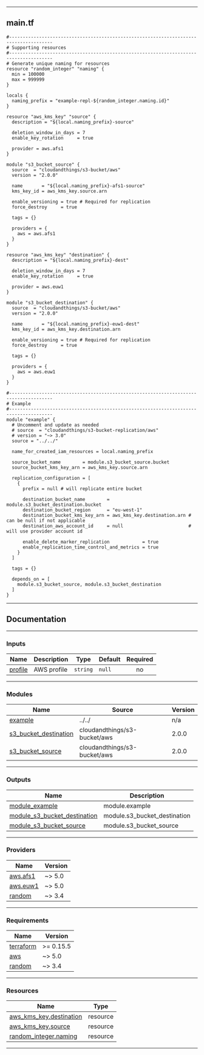 <!-- BEGIN_TF_DOCS -->
----
## main.tf
```hcl
#--------------------------------------------------------------------------------------
# Supporting resources
#--------------------------------------------------------------------------------------
# Generate unique naming for resources
resource "random_integer" "naming" {
  min = 100000
  max = 999999
}

locals {
  naming_prefix = "example-repl-${random_integer.naming.id}"
}

resource "aws_kms_key" "source" {
  description = "${local.naming_prefix}-source"

  deletion_window_in_days = 7
  enable_key_rotation     = true

  provider = aws.afs1
}

module "s3_bucket_source" {
  source  = "cloudandthings/s3-bucket/aws"
  version = "2.0.0"

  name       = "${local.naming_prefix}-afs1-source"
  kms_key_id = aws_kms_key.source.arn

  enable_versioning = true # Required for replication
  force_destroy     = true

  tags = {}

  providers = {
    aws = aws.afs1
  }
}

resource "aws_kms_key" "destination" {
  description = "${local.naming_prefix}-dest"

  deletion_window_in_days = 7
  enable_key_rotation     = true

  provider = aws.euw1
}

module "s3_bucket_destination" {
  source  = "cloudandthings/s3-bucket/aws"
  version = "2.0.0"

  name       = "${local.naming_prefix}-euw1-dest"
  kms_key_id = aws_kms_key.destination.arn

  enable_versioning = true # Required for replication
  force_destroy     = true

  tags = {}

  providers = {
    aws = aws.euw1
  }
}

#--------------------------------------------------------------------------------------
# Example
#--------------------------------------------------------------------------------------
module "example" {
  # Uncomment and update as needed
  # source  = "cloudandthings/s3-bucket-replication/aws"
  # version = "~> 3.0"
  source = "../../"

  name_for_created_iam_resources = local.naming_prefix

  source_bucket_name        = module.s3_bucket_source.bucket
  source_bucket_kms_key_arn = aws_kms_key.source.arn

  replication_configuration = [
    {
      prefix = null # will replicate entire bucket

      destination_bucket_name        = module.s3_bucket_destination.bucket
      destination_bucket_region      = "eu-west-1"
      destination_bucket_kms_key_arn = aws_kms_key.destination.arn # can be null if not applicable
      destination_aws_account_id     = null                        # will use provider account id

      enable_delete_marker_replication            = true
      enable_replication_time_control_and_metrics = true
    }
  ]

  tags = {}

  depends_on = [
    module.s3_bucket_source, module.s3_bucket_destination
  ]
}
```
----

## Documentation

----
### Inputs

| Name | Description | Type | Default | Required |
|------|-------------|------|---------|:--------:|
| <a name="input_profile"></a> [profile](#input\_profile) | AWS profile | `string` | `null` | no |

----
### Modules

| Name | Source | Version |
|------|--------|---------|
| <a name="module_example"></a> [example](#module\_example) | ../../ | n/a |
| <a name="module_s3_bucket_destination"></a> [s3\_bucket\_destination](#module\_s3\_bucket\_destination) | cloudandthings/s3-bucket/aws | 2.0.0 |
| <a name="module_s3_bucket_source"></a> [s3\_bucket\_source](#module\_s3\_bucket\_source) | cloudandthings/s3-bucket/aws | 2.0.0 |

----
### Outputs

| Name | Description |
|------|-------------|
| <a name="output_module_example"></a> [module\_example](#output\_module\_example) | module.example |
| <a name="output_module_s3_bucket_destination"></a> [module\_s3\_bucket\_destination](#output\_module\_s3\_bucket\_destination) | module.s3\_bucket\_destination |
| <a name="output_module_s3_bucket_source"></a> [module\_s3\_bucket\_source](#output\_module\_s3\_bucket\_source) | module.s3\_bucket\_source |

----
### Providers

| Name | Version |
|------|---------|
| <a name="provider_aws.afs1"></a> [aws.afs1](#provider\_aws.afs1) | ~> 5.0 |
| <a name="provider_aws.euw1"></a> [aws.euw1](#provider\_aws.euw1) | ~> 5.0 |
| <a name="provider_random"></a> [random](#provider\_random) | ~> 3.4 |

----
### Requirements

| Name | Version |
|------|---------|
| <a name="requirement_terraform"></a> [terraform](#requirement\_terraform) | >= 0.15.5 |
| <a name="requirement_aws"></a> [aws](#requirement\_aws) | ~> 5.0 |
| <a name="requirement_random"></a> [random](#requirement\_random) | ~> 3.4 |

----
### Resources

| Name | Type |
|------|------|
| [aws_kms_key.destination](https://registry.terraform.io/providers/hashicorp/aws/latest/docs/resources/kms_key) | resource |
| [aws_kms_key.source](https://registry.terraform.io/providers/hashicorp/aws/latest/docs/resources/kms_key) | resource |
| [random_integer.naming](https://registry.terraform.io/providers/hashicorp/random/latest/docs/resources/integer) | resource |

----
<!-- END_TF_DOCS -->
